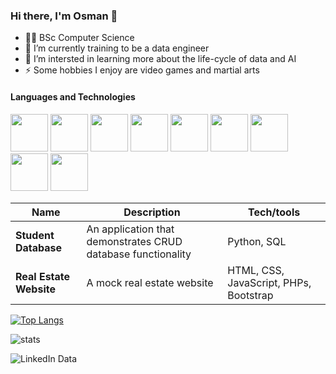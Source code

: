 ### Hi there, I'm Osman 👋

- 👨‍🎓 BSc Computer Science
- 🔭 I’m currently training to be a data engineer
- 🌱 I’m intersted in learning more about the life-cycle of data and AI
- ⚡ Some hobbies I enjoy are video games and martial arts

#### Languages and Technologies
<p>
<img style=width:60px src="https://cdn.jsdelivr.net/gh/devicons/devicon/icons/python/python-original.svg" />
<img style=width:60px src="https://cdn.jsdelivr.net/gh/devicons/devicon/icons/java/java-original.svg" />
<img style=width:60px src="https://cdn.jsdelivr.net/gh/devicons/devicon/icons/html5/html5-original.svg" />
<img style=width:60px src="https://cdn.jsdelivr.net/gh/devicons/devicon/icons/css3/css3-original.svg" />
<img style=width:60px src="https://cdn.jsdelivr.net/gh/devicons/devicon/icons/javascript/javascript-original.svg" />
<img style=width:60px src="https://cdn.jsdelivr.net/gh/devicons/devicon/icons/php/php-plain.svg" />
<img style=width:60px src="https://cdn.jsdelivr.net/gh/devicons/devicon/icons/csharp/csharp-plain.svg" />
<img style=width:60px src="https://cdn.jsdelivr.net/gh/devicons/devicon/icons/unix/unix-original.svg" />
<img style=width:60px src="https://cdn.jsdelivr.net/gh/devicons/devicon/icons/unity/unity-original.svg" />
</p>

| Name                         | Description                     | Tech/tools                                                        |
| -----------------------------| ------------------------        | ----------------------
| **Student Database**      | An application that demonstrates CRUD database functionality      | Python, SQL
| **Real Estate Website**       | A mock real estate website   | HTML, CSS, JavaScript, PHPs, Bootstrap

[![Top Langs](https://github-readme-stats.vercel.app/api/top-langs/?username=oar04&layout=compact)](https://github.com/anuraghazra/github-readme-stats)

![stats](https://github-readme-stats.vercel.app/api?username=oar04&show_icons=true&&count_private=true&include_all_commits=true)

<!-- <p><img align="center" src="https://github-readme-streak-stats.herokuapp.com/?user=court534&" alt="oar04" /></p>aaa -->


![LinkedIn Data](https://user-images.githubusercontent.com/98668593/233401754-902cf9c6-ef41-4168-b869-ec34fae7adfb.png)
